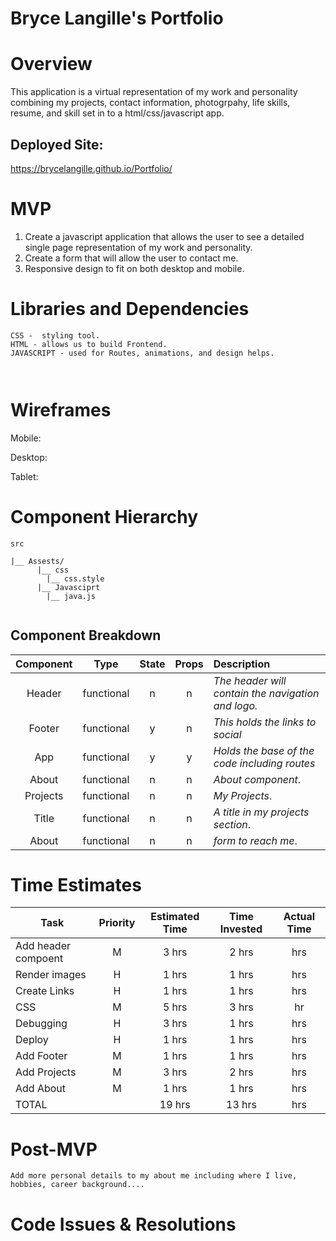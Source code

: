 # Bryce Langille's Portfolio

# Overview

This application is a virtual representation of my work and personality combining my projects, contact information, photogrpahy, life skills, resume, and skill set in to a html/css/javascript app.

## Deployed Site:
https://brycelangille.github.io/Portfolio/

# MVP

1. Create a javascript application that allows the user to see a detailed single page representation of my work and personality.
2. Create a form that will allow the user to contact me. 
3. Responsive design to fit on both desktop and mobile. 




# Libraries and Dependencies
```
CSS -  styling tool.
HTML - allows us to build Frontend.
JAVASCRIPT - used for Routes, animations, and design helps.

 
```



# Wireframes

Mobile:  

Desktop: 

Tablet:  




# Component Hierarchy
```
src
      
|__ Assests/
      |__ css
        |__ css.style
      |__ Javasciprt
        |__ java.js
       
   ```  

## Component Breakdown






|  Component   |    Type    | State | Props | Description                                                      |
| :----------: | :--------: | :---: | :---: | :--------------------------------------------------------------- |
|    Header    | functional |   n   |   n   | _The header will contain the navigation and logo._               |
|   Footer     | functional |   y   |   n   | _This holds the links to social_                              |
|    App   | functional |   y   |   y   | _Holds the base of the code including routes_  |
|About     | functional |   n   |   n   | _About component_.                      |
|Projects     | functional |   n   |   n   | _My Projects_.                      |
|Title     | functional |   n   |   n   | _A title in my projects section_.                      |
|About     | functional |   n   |   n   | _form to reach me_.                      |



# Time Estimates


| Task                | Priority | Estimated Time | Time Invested | Actual Time |
| ------------------- | :------: | :------------: | :-----------: | :---------: |
| Add header compoent |    M     |     3 hrs      |     2 hrs     |      hrs      |
| Render images       |    H     |     1 hrs      |     1 hrs     |      hrs      |
| Create Links        |    H     |     1 hrs      |     1 hrs     |       hrs     |
| CSS                 |    M     |     5 hrs      |     3 hrs     |     hr       |
|     Debugging       |    H     |     3 hrs      |     1 hrs     |     hrs      |
|     Deploy       |    H     |     1 hrs      |     1 hrs     |     hrs      |
| Add Footer |    M     |     1 hrs      |     1 hrs     |      hrs      |
| Add Projects |    M     |     3 hrs      |    2  hrs     |      hrs      |
| Add About |    M     |     1 hrs      |     1 hrs     |      hrs      |
| TOTAL               |          |     19 hrs     |   13  hrs     |      hrs    |





# Post-MVP
```
Add more personal details to my about me including where I live, hobbies, career background....

```



# Code Issues & Resolutions